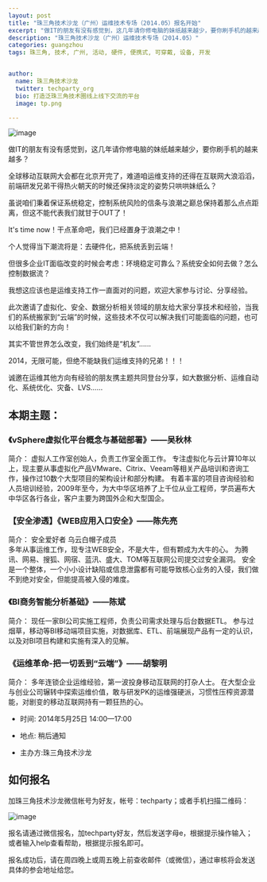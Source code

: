 ```yaml
---
layout: post
title: "珠三角技术沙龙（广州）运维技术专场（2014.05）报名开始"
excerpt: "做IT的朋友有没有感觉到，这几年请你修电脑的妹纸越来越少，要你刷手机的越来越多？全球移动互联网大会都在北京开完了，难道咱运维支持的还得在互联网大浪滔滔，前端研发兄弟干得热火朝天的时候还保持淡定的姿势只哄哄妹纸么？虽说咱们秉着保证系统稳定，控制系统风险的信条与浪潮之巅总保持着那么点点距离，但这不能代表我们就甘于OUT了！It's time now！干点革命吧，我们已经置身于浪潮之中！个人觉得当下潮流将是：去硬件化，把系统丢到云端！但很多企业IT面临改变的时候会考虑：环境稳定可靠么？系统安全如何去做？怎么控制数据流？我想这应该也是运维支持工作一直面对的问题，欢迎大家参与讨论、分享经验。此次邀请了虚拟化、安全、数据分析相关领域的朋友给大家分享技术和经验，当我们的系统搬家到“云端”的时候，这些技术不仅可以解决我们可能面临的问题，也可以给我们新的方向！其实不管世界怎么改变，我们始终是“机友”……2014，无限可能，但绝不能缺我们运维支持的兄弟！！！诚邀在运维其他方向有经验的朋友携主题共同登台分享，如大数据分析、运维自动化、系统优化、灾备、LVS……"
description: "珠三角技术沙龙（广州）运维技术专场（2014.05）"
categories: guangzhou
tags: 珠三角, 技术, 广州, 活动, 硬件, 便携式, 可穿戴, 设备, 开发


author:
  name: 珠三角技术沙龙
  twitter: techparty_org
  bio: 打造泛珠三角技术圈线上线下交流的平台
  image: tp.png

---
```


![image](http://www.tjhuake.com.img.800cdn.com/uploads/allimg/130726/1-130H61029400-L.jpg)


做IT的朋友有没有感觉到，这几年请你修电脑的妹纸越来越少，要你刷手机的越来越多？

全球移动互联网大会都在北京开完了，难道咱运维支持的还得在互联网大浪滔滔，前端研发兄弟干得热火朝天的时候还保持淡定的姿势只哄哄妹纸么？

虽说咱们秉着保证系统稳定，控制系统风险的信条与浪潮之巅总保持着那么点点距离，但这不能代表我们就甘于OUT了！

It's time now！干点革命吧，我们已经置身于浪潮之中！

个人觉得当下潮流将是：去硬件化，把系统丢到云端！

但很多企业IT面临改变的时候会考虑：环境稳定可靠么？系统安全如何去做？怎么控制数据流？

我想这应该也是运维支持工作一直面对的问题，欢迎大家参与讨论、分享经验。

此次邀请了虚拟化、安全、数据分析相关领域的朋友给大家分享技术和经验，当我们的系统搬家到“云端”的时候，这些技术不仅可以解决我们可能面临的问题，也可以给我们新的方向！

其实不管世界怎么改变，我们始终是“机友”……

2014，无限可能，但绝不能缺我们运维支持的兄弟！！！

诚邀在运维其他方向有经验的朋友携主题共同登台分享，如大数据分析、运维自动化、系统优化、灾备、LVS……


## 本期主题：

### 《vSphere虚拟化平台概念与基础部署》——吴秋林

简介：
 虚拟人工作室创始人，负责工作室全面工作。
专注虚拟化与云计算10年以上，现主要从事虚拟化产品VMware、Citrix、Veeam等相关产品培训和咨询工作，操作过10数个大型项目的架构设计和部分构建。
有着丰富的项目咨询经验和人员培训经验，2009年至今，为大中华区培养了上千位从业工程师，学员遍布大中华区各行各业，客户主要为跨国外企和大型国企。


### 【安全渗透】《WEB应用入口安全》——陈先亮

简介：
安全爱好者  乌云白帽子成员   
多年从事运维工作，现专注WEB安全，不是大牛，但有颗成为大牛的心。
为腾讯、网易、搜狐、网宿、蓝汛、盛大、TOM等互联网公司提交过安全漏洞。
安全是一个整体，一个小小设计缺陷或信息泄露都有可能导致核心业务的入侵，我们做不到绝对安全，但能提高被入侵的难度。


### 《BI商务智能分析基础》——陈斌

简介：
现任一家BI公司实施工程师，负责公司需求处理与后台数据ETL。
参与过烟草，移动等BI移动端项目实施，对数据库、ETL、前端展现产品有一定的认识，以及对BI项目构建和实施有深入的见解。


### 《运维革命-把一切丢到“云端”》——胡黎明

简介：
多年连锁企业运维经验，第一波投身移动互联网的打杂人士。
在大型企业与创业公司辗转中探索运维价值，敢与研发PK的运维强硬派，习惯性压榨资源潜能，对剧变的移动互联网持有一颗狂热的心。


*  时间: 2014年5月25日 14:00—17:00

*  地点: 稍后通知

*  主办方:珠三角技术沙龙


## 如何报名
加珠三角技术沙龙微信帐号为好友，帐号：techparty；或者手机扫描二维码：

![image](http://ww1.sinaimg.cn/large/61c18847gw1e9tzpizmjsj208c08cjs1.jpg)

报名请通过微信报名，加techparty好友，然后发送字母e，根据提示操作输入；或者输入help查看帮助，根据提示报名即可。

报名成功后，请在周四晚上或周五晚上前查收邮件（或微信），通过审核将会发送具体的参会地址给您。




